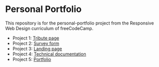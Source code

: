 # Personal Portfolio

This repository is for the personal-portfolio project from the Responsive Web Design curriculum of freeCodeCamp.

- Project 1: <a href='https://tshambhavi.github.io/fccTributePage/' target='_blank'>Tribute page</a>
- Project 2: <a href='https://tshambhavi.github.io/fccsurveyForm/' target='_blank'>Survey form</a>
- Project 3: <a href='https://tshambhavi.github.io/fccLandingPage/' target='_blank'>Landing page</a>
- Project 4: <a href='https://tshambhavi.github.io/fccTechnicalDocumentation/' target='_blank'>Technical documentation</a>
- Project 5: <a href=' https://tshambhavi.github.io/fccPortfolioPage/' target='_blank'>Portfolio</a>
